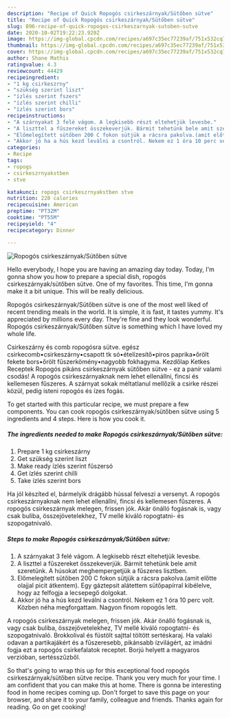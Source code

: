 ```yaml
---
description: "Recipe of Quick Ropogós csirkeszárnyak/Sütőben sütve"
title: "Recipe of Quick Ropogós csirkeszárnyak/Sütőben sütve"
slug: 896-recipe-of-quick-ropogos-csirkeszarnyak-sutoben-sutve
date: 2020-10-02T19:22:23.920Z
image: https://img-global.cpcdn.com/recipes/a697c35ec77239af/751x532cq70/ropogos-csirkeszarnyaksutoben-sutve-recept-foto.jpg
thumbnail: https://img-global.cpcdn.com/recipes/a697c35ec77239af/751x532cq70/ropogos-csirkeszarnyaksutoben-sutve-recept-foto.jpg
cover: https://img-global.cpcdn.com/recipes/a697c35ec77239af/751x532cq70/ropogos-csirkeszarnyaksutoben-sutve-recept-foto.jpg
author: Shane Mathis
ratingvalue: 4.3
reviewcount: 44429
recipeingredient:
- "1 kg csirkeszrny"
- "szükség szerint liszt"
- "ízlés szerint fszers"
- "ízlés szerint chilli"
- "ízlés szerint bors"
recipeinstructions:
- "A szárnyakat 3 felé vágom. A legkisebb részt eltehetjük levesbe."
- "A liszttel a fűszereket összekeverjük. Bármit tehetünk bele amit szeretünk. A húsokat meghempergetjük a fűszeres lisztben."
- "Előmelegített sütőben 200 C fokon sütjük a rácsra pakolva.(amit előtte olajjal picit átkentem). Egy gáztepsit alátettem sütőpapírral kibélelve, hogy az felfogja a lecsepegő dolgokat."
- "Akkor jó ha a hús kezd leválni a csontról. Nekem ez 1 óra 10 perc volt. Közben néha megforgattam. Nagyon finom ropogós lett."
categories:
- Recipe
tags:
- ropogs
- csirkeszrnyakstben
- stve

katakunci: ropogs csirkeszrnyakstben stve 
nutrition: 228 calories
recipecuisine: American
preptime: "PT32M"
cooktime: "PT55M"
recipeyield: "4"
recipecategory: Dinner

---
```



![Ropogós csirkeszárnyak/Sütőben sütve](https://img-global.cpcdn.com/recipes/a697c35ec77239af/751x532cq70/ropogos-csirkeszarnyaksutoben-sutve-recept-foto.jpg)

Hello everybody, I hope you are having an amazing day today. Today, I'm gonna show you how to prepare a special dish, ropogós csirkeszárnyak/sütőben sütve. One of my favorites. This time, I'm gonna make it a bit unique. This will be really delicious.

Ropogós csirkeszárnyak/Sütőben sütve is one of the most well liked of recent trending meals in the world. It is simple, it is fast, it tastes yummy. It's appreciated by millions every day. They're fine and they look wonderful. Ropogós csirkeszárnyak/Sütőben sütve is something which I have loved my whole life.

Csirkeszárny és comb ropogósra sütve. egész csirkecomb•csirkeszárny•csapott tk só•ételízesítő•piros paprika•őrölt fekete bors•őrölt fűszerkömény•nagyobb fokhagyma. Kezdőlap Ketkes Receptek Ropogós pikáns csirkeszárnyak sütőben sütve - ez a panír valami csodás! A ropogós csirkeszárnyaknak nem lehet ellenállni, fincsi és kellemesen fűszeres. A szárnyat sokak méltatlanul mellőzik a csirke részei közül, pedig isteni ropogós és ízes fogás.


To get started with this particular recipe, we must prepare a few components. You can cook ropogós csirkeszárnyak/sütőben sütve using 5 ingredients and 4 steps. Here is how you cook it.

<!--inarticleads1-->

##### The ingredients needed to make Ropogós csirkeszárnyak/Sütőben sütve:

1. Prepare 1 kg csirkeszárny
1. Get szükség szerint liszt
1. Make ready ízlés szerint fűszersó
1. Get ízlés szerint chilli
1. Take ízlés szerint bors


Ha jól készíted el, bármelyik drágább hússal felveszi a versenyt. A ropogós csirkeszárnyaknak nem lehet ellenállni, fincsi és kellemesen fűszeres. A ropogós csirkeszárnyak melegen, frissen jók. Akár önálló fogásnak is, vagy csak buliba, összejövetelekhez, TV mellé kiváló ropogtatni- és szopogatnivaló. 

<!--inarticleads2-->

##### Steps to make Ropogós csirkeszárnyak/Sütőben sütve:

1. A szárnyakat 3 felé vágom. A legkisebb részt eltehetjük levesbe.
1. A liszttel a fűszereket összekeverjük. Bármit tehetünk bele amit szeretünk. A húsokat meghempergetjük a fűszeres lisztben.
1. Előmelegített sütőben 200 C fokon sütjük a rácsra pakolva.(amit előtte olajjal picit átkentem). Egy gáztepsit alátettem sütőpapírral kibélelve, hogy az felfogja a lecsepegő dolgokat.
1. Akkor jó ha a hús kezd leválni a csontról. Nekem ez 1 óra 10 perc volt. Közben néha megforgattam. Nagyon finom ropogós lett.


A ropogós csirkeszárnyak melegen, frissen jók. Akár önálló fogásnak is, vagy csak buliba, összejövetelekhez, TV mellé kiváló ropogtatni- és szopogatnivaló. Brokkolival és füstölt sajttal töltött sertéskaraj. Ha valaki odavan a partikajákért és a fűszeresebb, pikánsabb ízvilágért, az imádni fogja ezt a ropogós csirkefalatok receptet. Borjú helyett a magyaros verzióban, sertésszűzből. 

So that's going to wrap this up for this exceptional food ropogós csirkeszárnyak/sütőben sütve recipe. Thank you very much for your time. I am confident that you can make this at home. There is gonna be interesting food in home recipes coming up. Don't forget to save this page on your browser, and share it to your family, colleague and friends. Thanks again for reading. Go on get cooking!
